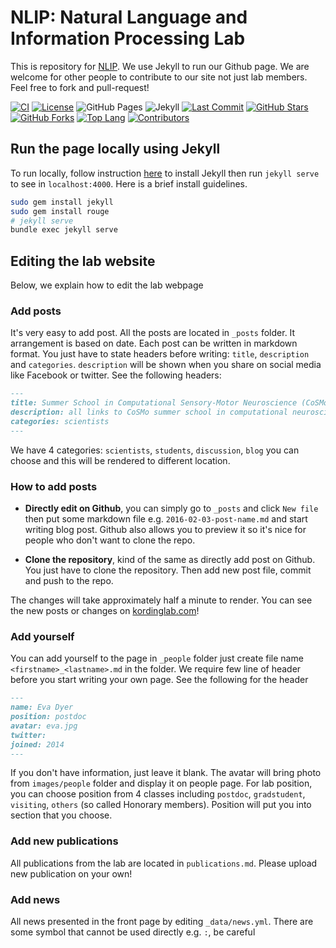 # NLIP: Natural Language and Information Processing Lab

This is repository for [NLIP](https://nlip-lab.github.io/). We use Jekyll to run our Github page. We are welcome for other people to contribute to our site not just lab members. Feel free to fork and pull-request!

[![CI](https://github.com/nlip-lab/nlip/actions/workflows/jekyll-gh-pages.yml/badge.svg)](https://github.com/devendra/myproject/actions)
[![License](https://img.shields.io/github/license/nlip-lab/nlip)](LICENSE)
![GitHub Pages](https://img.shields.io/badge/GitHub-Pages-blue?logo=github)
![Jekyll](https://img.shields.io/badge/Built%20with-Jekyll-blueviolet?logo=jekyll)
[![Last Commit](https://img.shields.io/github/last-commit/nlip-lab/nlip)](https://github.com/nlip-lab/nlip/commits/main)
[![GitHub Stars](https://img.shields.io/github/stars/nlip-lab/nlip?style=social)](https://github.com/nlip-lab/nlip/stargazers)
[![GitHub Forks](https://img.shields.io/github/forks/nlip-lab/nlip?style=social)](https://github.com/nlip-lab/nlip/forks)
[![Top Lang](https://img.shields.io/github/languages/top/nlip-lab/nlip)]()
[![Contributors](https://img.shields.io/github/contributors/nlip-lab/nlip)]()
<!-- [![GitHub Issues](https://img.shields.io/github/issues/nlip-lab/nlip)](https://github.com/nlip-lab/nlip/issues) -->


## Run the page locally using Jekyll

To run locally, follow instruction [here](https://jekyllrb.com/) to install Jekyll then run `jekyll serve` to see in `localhost:4000`. Here is a brief install guidelines.

```bash
sudo gem install jekyll
sudo gem install rouge
# jekyll serve
bundle exec jekyll serve
```

## Editing the lab website

Below, we explain how to edit the lab webpage

### Add posts

It's very easy to add post. All the posts are located in `_posts` folder. It arrangement is based on
date. Each post can be written in markdown format. You just have to state headers before writing: `title`, `description` and `categories`. `description` will be shown when you share on social media like Facebook or twitter. See the following headers:

``` markdown
---
title: Summer School in Computational Sensory-Motor Neuroscience (CoSMo)
description: all links to CoSMo summer school in computational neuroscience materials
categories: scientists
---
```

We have 4 categories: `scientists`, `students`, `discussion`, `blog` you can choose and this will be rendered to different location.

### How to add posts

- **Directly edit on Github**, you can simply go to `_posts` and click `New file` then put some markdown file e.g. `2016-02-03-post-name.md` and start writing blog post. Github also allows you to preview it so it's nice for people who don't want to clone the repo. 

- **Clone the repository**, kind of the same as directly add post on Github. You just have to clone the repository. Then add new post file, commit and push to the repo.

The changes will take approximately half a minute to render. You can see the new posts or changes on [kordinglab.com](http://kordinglab.github.io/)!

### Add yourself

You can add yourself to the page in `_people` folder just create file name `<firstname>_<lastname>.md` in the folder. We require few line of header before you start writing your own page. See the following for the header

``` markdown
---
name: Eva Dyer
position: postdoc
avatar: eva.jpg
twitter:
joined: 2014
---
```

If you don't have information, just leave it blank. The avatar will bring photo from `images/people` folder and display it on people page. 
For lab position, you can choose position from 4 classes including `postdoc`, `gradstudent`, `visiting`, `others` (so called Honorary members). Position will put you into section that you choose.

### Add new publications

All publications from the lab are located in `publications.md`. Please upload new publication on your own!

### Add news

All news presented in the front page by editing `_data/news.yml`. There are some symbol that cannot be used directly e.g. `:`, be careful
